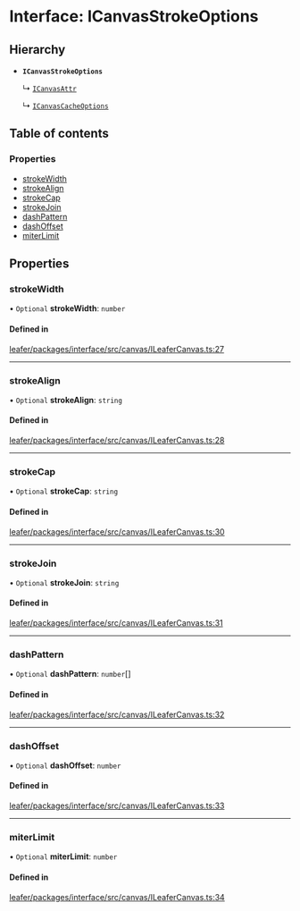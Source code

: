 # Interface: ICanvasStrokeOptions

## Hierarchy

- **`ICanvasStrokeOptions`**

  ↳ [`ICanvasAttr`](ICanvasAttr.md)

  ↳ [`ICanvasCacheOptions`](ICanvasCacheOptions.md)

## Table of contents

### Properties

- [strokeWidth](ICanvasStrokeOptions.md#strokewidth)
- [strokeAlign](ICanvasStrokeOptions.md#strokealign)
- [strokeCap](ICanvasStrokeOptions.md#strokecap)
- [strokeJoin](ICanvasStrokeOptions.md#strokejoin)
- [dashPattern](ICanvasStrokeOptions.md#dashpattern)
- [dashOffset](ICanvasStrokeOptions.md#dashoffset)
- [miterLimit](ICanvasStrokeOptions.md#miterlimit)

## Properties

### strokeWidth

• `Optional` **strokeWidth**: `number`

#### Defined in

[leafer/packages/interface/src/canvas/ILeaferCanvas.ts:27](https://github.com/leaferjs/leafer/blob/985f85e/packages/interface/src/canvas/ILeaferCanvas.ts#L27)

___

### strokeAlign

• `Optional` **strokeAlign**: `string`

#### Defined in

[leafer/packages/interface/src/canvas/ILeaferCanvas.ts:28](https://github.com/leaferjs/leafer/blob/985f85e/packages/interface/src/canvas/ILeaferCanvas.ts#L28)

___

### strokeCap

• `Optional` **strokeCap**: `string`

#### Defined in

[leafer/packages/interface/src/canvas/ILeaferCanvas.ts:30](https://github.com/leaferjs/leafer/blob/985f85e/packages/interface/src/canvas/ILeaferCanvas.ts#L30)

___

### strokeJoin

• `Optional` **strokeJoin**: `string`

#### Defined in

[leafer/packages/interface/src/canvas/ILeaferCanvas.ts:31](https://github.com/leaferjs/leafer/blob/985f85e/packages/interface/src/canvas/ILeaferCanvas.ts#L31)

___

### dashPattern

• `Optional` **dashPattern**: `number`[]

#### Defined in

[leafer/packages/interface/src/canvas/ILeaferCanvas.ts:32](https://github.com/leaferjs/leafer/blob/985f85e/packages/interface/src/canvas/ILeaferCanvas.ts#L32)

___

### dashOffset

• `Optional` **dashOffset**: `number`

#### Defined in

[leafer/packages/interface/src/canvas/ILeaferCanvas.ts:33](https://github.com/leaferjs/leafer/blob/985f85e/packages/interface/src/canvas/ILeaferCanvas.ts#L33)

___

### miterLimit

• `Optional` **miterLimit**: `number`

#### Defined in

[leafer/packages/interface/src/canvas/ILeaferCanvas.ts:34](https://github.com/leaferjs/leafer/blob/985f85e/packages/interface/src/canvas/ILeaferCanvas.ts#L34)
